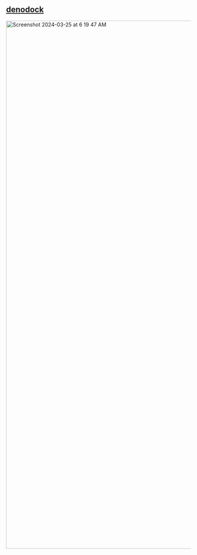 ## <a href="https://denodock.deno.dev">denodock</a>&nbsp;
<img width="1440" alt="Screenshot 2024-03-25 at 6 19 47 AM" src="https://github.com/sudo-self/http-request/assets/119916323/b6261646-b663-4570-ad10-880a9bb64070">
